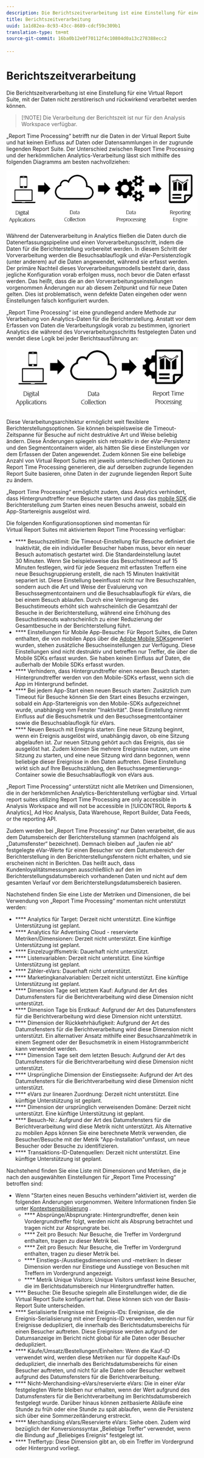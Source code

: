 ```yaml
---
description: Die Berichtszeitverarbeitung ist eine Einstellung für eine Virtual Report Suite, mit der Daten nicht zerstörerisch und rückwirkend verarbeitet werden können.
title: Berichtszeitverarbeitung
uuid: 1a1d82ea-8c93-43cc-8689-cdcf59c309b1
translation-type: tm+mt
source-git-commit: 16ba0b12e0f70112f4c10804d0a13c278388ecc2

---
```



# Berichtszeitverarbeitung

Die Berichtszeitverarbeitung ist eine Einstellung für eine Virtual Report Suite, mit der Daten nicht zerstörerisch und rückwirkend verarbeitet werden können.

> [!NOTE] Die Verarbeitung der Berichtszeit ist nur für den Analysis Workspace verfügbar.

„Report Time Processing“ betrifft nur die Daten in der Virtual Report Suite und hat keinen Einfluss auf Daten oder Datensammlungen in der zugrunde liegenden Report Suite. Der Unterschied zwischen Report Time Processing und der herkömmlichen Analytics-Verarbeitung lässt sich mithilfe des folgenden Diagramms am besten nachvollziehen:

![Google1](assets/google1.jpg)

Während der Datenverarbeitung in Analytics fließen die Daten durch die Datenerfassungspipeline und einen Vorverarbeitungsschritt, indem die Daten für die Berichterstellung vorbereitet werden. In diesem Schritt der Vorverarbeitung werden die Besuchsablauflogik und eVar-Persistenzlogik (unter anderem) auf die Daten angewendet, während sie erfasst werden. Der primäre Nachteil dieses Vorverarbeitungsmodells besteht darin, dass jegliche Konfiguration vorab erfolgen muss, noch bevor die Daten erfasst werden. Das heißt, dass die an den Vorverarbeitungseinstellungen vorgenommen Änderungen nur ab diesem Zeitpunkt und für neue Daten gelten. Dies ist problematisch, wenn defekte Daten eingehen oder wenn Einstellungen falsch konfiguriert wurden.

„Report Time Processing“ ist eine grundlegend andere Methode zur Verarbeitung von Analytics-Daten für die Berichterstellung. Anstatt vor dem Erfassen von Daten die Verarbeitungslogik vorab zu bestimmen, ignoriert Analytics die während des Vorverarbeitungsschritts festgelegten Daten und wendet diese Logik bei jeder Berichtsausführung an:

![Google2](assets/google2.jpg)

Diese Verarbeitungsarchitektur ermöglicht weit flexiblere Berichterstellungsoptionen. Sie können beispielsweise die Timeout-Zeitspanne für Besuche auf nicht destruktive Art und Weise beliebig ändern. Diese Änderungen spiegeln sich retroaktiv in der eVar-Persistenz und den Segmentcontainern wider, als hätten Sie diese Einstellungen vor dem Erfassen der Daten angewendet. Zudem können Sie eine beliebige Anzahl von Virtual Report Suites mit jeweils unterschiedlichen Optionen zu Report Time Processing generieren, die auf derselben zugrunde liegenden Report Suite basieren, ohne Daten in der zugrunde liegenden Report Suite zu ändern.

„Report Time Processing“ ermöglicht zudem, dass Analytics verhindert, dass Hintergrundtreffer neue Besuche starten und dass das [mobile SDK](https://marketing.adobe.com/developer/get-started/mobile/c-measuring-mobile-applications) die Berichterstellung zum Starten eines neuen Besuchs anweist, sobald ein App-Startereignis ausgelöst wird.

Die folgenden Konfigurationsoptionen sind momentan für Virtual Report Suites mit aktiviertem Report Time Processing verfügbar:

* **** Besuchszeitlimit: Die Timeout-Einstellung für Besuche definiert die Inaktivität, die ein individueller Besucher haben muss, bevor ein neuer Besuch automatisch gestartet wird. Die Standardeinstellung lautet 30 Minuten. Wenn Sie beispielsweise das Besuchstimeout auf 15 Minuten festlegen, wird für jede Sequenz mit erfassten Treffern eine neue Besuchsgruppierung erstellt, die nach 15 Minuten Inaktivität separiert ist. Diese Einstellung beeinflusst nicht nur Ihre Besuchszahlen, sondern auch die Art und Weise der Evaluierung von Besuchssegmentcontainern und die Besuchsablauflogik für eVars, die bei einem Besuch ablaufen. Durch eine Verringerung des Besuchstimeouts erhöht sich wahrscheinlich die Gesamtzahl der Besuche in der Berichterstellung, während eine Erhöhung des Besuchstimeouts wahrscheinlich zu einer Reduzierung der Gesamtbesuche in der Berichterstellung führt.
* **** Einstellungen für Mobile App-Besuche: Für Report Suites, die Daten enthalten, die von mobilen Apps über die [Adobe Mobile SDKs](https://www.adobe.io/apis/cloudplatform/mobile.html)generiert wurden, stehen zusätzliche Besuchseinstellungen zur Verfügung. Diese Einstellungen sind nicht destruktiv und betreffen nur Treffer, die über die Mobile SDKs erfasst wurden. Sie haben keinen Einfluss auf Daten, die außerhalb der Mobile SDKs erfasst wurden.
* **** Verhindern, dass Hintergrundtreffer einen neuen Besuch starten: Hintergrundtreffer werden von den Mobile-SDKs erfasst, wenn sich die App im Hintergrund befindet.
* **** Bei jedem App-Start einen neuen Besuch starten: Zusätzlich zum Timeout für Besuche können Sie den Start eines Besuchs erzwingen, sobald ein App-Startereignis von den Mobile-SDKs aufgezeichnet wurde, unabhängig vom Fenster "Inaktivität". Diese Einstellung nimmt Einfluss auf die Besuchsmetrik und den Besuchssegmentcontainer sowie die Besuchsablauflogik für eVars.
* **** Neuen Besuch mit Ereignis starten: Eine neue Sitzung beginnt, wenn ein Ereignis ausgelöst wird, unabhängig davon, ob eine Sitzung abgelaufen ist. Zur neuen Sitzung gehört auch das Ereignis, das sie ausgelöst hat. Zudem können Sie mehrere Ereignisse nutzen, um eine Sitzung zu starten, und eine neue Sitzung wird dann begonnen, wenn beliebige dieser Ereignisse in den Daten auftreten. Diese Einstellung wirkt sich auf Ihre Besuchszählung, den Besuchssegmentierungs-Container sowie die Besuchsablauflogik von eVars aus.

„Report Time Processing“ unterstützt nicht alle Metriken und Dimensionen, die in der herkömmlichen Analytics-Berichterstellung verfügbar sind. Virtual report suites utilizing Report Time Processing are only accessible in Analysis Workspace and will not be accessible in [!UICONTROL Reports &amp; Analytics], Ad Hoc Analysis, Data Warehouse, Report Builder, Data Feeds, or the reporting API.

Zudem werden bei „Report Time Processing“ nur Daten verarbeitet, die aus dem Datumsbereich der Berichterstellung stammen (nachfolgend als „Datumsfenster“ bezeichnet). Demnach bleiben auf „laufen nie ab“ festgelegte eVar-Werte für einen Besucher vor dem Datumsbereich der Berichterstellung in den Berichterstellungsfenstern nicht erhalten, und sie erscheinen nicht in Berichten. Das heißt auch, dass Kundenloyalitätsmessungen ausschließlich auf den im Berichterstellungsdatumsbereich vorhandenen Daten und nicht auf dem gesamten Verlauf vor dem Berichterstellungsdatumsbereich basieren.

Nachstehend finden Sie eine Liste der Metriken und Dimensionen, die bei Verwendung von „Report Time Processing“ momentan nicht unterstützt werden:

* **** Analytics für Target: Derzeit nicht unterstützt. Eine künftige Unterstützung ist geplant.
* **** Analytics für Advertising Cloud - reservierte Metriken/Dimensionen: Derzeit nicht unterstützt. Eine künftige Unterstützung ist geplant.
* **** Einzelzugriffsmetrik: Dauerhaft nicht unterstützt.
* **** Listenvariablen: Derzeit nicht unterstützt. Eine künftige Unterstützung ist geplant.
* **** Zähler-eVars: Dauerhaft nicht unterstützt.
* **** Marketingkanalvariablen: Derzeit nicht unterstützt. Eine künftige Unterstützung ist geplant.
* **** Dimension Tage seit letztem Kauf: Aufgrund der Art des Datumsfensters für die Berichtverarbeitung wird diese Dimension nicht unterstützt.
* **** Dimension Tage bis Erstkauf: Aufgrund der Art des Datumsfensters für die Berichtverarbeitung wird diese Dimension nicht unterstützt.
* **** Dimension der Rückkehrhäufigkeit: Aufgrund der Art des Datumsfensters für die Berichtverarbeitung wird diese Dimension nicht unterstützt. Ein alternativer Ansatz mithilfe einer Besuchsanzahlmetrik in einem Segment oder der Besuchsmetrik in einem Histogrammbericht kann verwendet werden.
* **** Dimension Tage seit dem letzten Besuch: Aufgrund der Art des Datumsfensters für die Berichtverarbeitung wird diese Dimension nicht unterstützt.
* **** Ursprüngliche Dimension der Einstiegsseite: Aufgrund der Art des Datumsfensters für die Berichtverarbeitung wird diese Dimension nicht unterstützt.
* **** eVars zur linearen Zuordnung: Derzeit nicht unterstützt. Eine künftige Unterstützung ist geplant.
* **** Dimension der ursprünglich verweisenden Domäne: Derzeit nicht unterstützt. Eine künftige Unterstützung ist geplant.
* **** Besuch-Nr.: Aufgrund der Art des Datumsfensters für die Berichtverarbeitung wird diese Metrik nicht unterstützt. Als Alternative zu mobilen Apps können Sie eine berechnete Metrik verwenden, die Besucher/Besuche mit der Metrik "App-Installation"umfasst, um neue Besucher oder Besuche zu identifizieren.
* **** Transaktions-ID-Datenquellen: Derzeit nicht unterstützt. Eine künftige Unterstützung ist geplant.

Nachstehend finden Sie eine Liste mit Dimensionen und Metriken, die je nach den ausgewählten Einstellungen für „Report Time Processing“ betroffen sind:

* Wenn "Starten eines neuen Besuchs verhindern"aktiviert ist, werden die folgenden Änderungen vorgenommen. Weitere Informationen finden Sie unter [Kontextsensibilisierung](vrs-mobile-visit-processing.md) .
   * **** Absprünge/Absprungrate: Hintergrundtreffer, denen kein Vordergrundtreffer folgt, werden nicht als Absprung betrachtet und tragen nicht zur Absprungrate bei.
   * **** Zeit pro Besuch: Nur Besuche, die Treffer im Vordergrund enthalten, tragen zu dieser Metrik bei.
   * **** Zeit pro Besuch: Nur Besuche, die Treffer im Vordergrund enthalten, tragen zu dieser Metrik bei.
   * **** Einstiegs-/Ausstiegsdimensionen und -metriken: In dieser Dimension werden nur Einstiege und Ausstiege von Besuchen mit Treffern im Vordergrund angezeigt.
   * **** Metrik Unique Visitors: Unique Visitors umfasst keine Besucher, die im Berichtsdatumsbereich nur Hintergrundtreffer hatten.
* **** Besuche: Die Besuche spiegeln alle Einstellungen wider, die die Virtual Report Suite konfiguriert hat. Diese können sich von der Basis-Report Suite unterscheiden.
* **** Serialisierte Ereignisse mit Ereignis-IDs: Ereignisse, die die Ereignis-Serialisierung mit einer Ereignis-ID verwenden, werden nur für Ereignisse dedupliziert, die innerhalb des Berichtsdatumsbereichs für einen Besucher auftreten. Diese Ereignisse werden aufgrund der Datumsanzeige im Bericht nicht global für alle Daten oder Besucher dedupliziert.
* **** Käufe/Umsatz/Bestellungen/Einheiten: Wenn die Kauf-ID verwendet wird, werden diese Metriken nur für doppelte Kauf-IDs dedupliziert, die innerhalb des Berichtsdatumsbereichs für einen Besucher auftreten, und nicht für alle Daten oder Besucher weltweit aufgrund des Datumsfensters für die Berichtverarbeitung.
* **** Nicht-Merchandising-eVars/reservierte eVars: Die in einer eVar festgelegten Werte bleiben nur erhalten, wenn der Wert aufgrund des Datumsfensters für die Berichtverarbeitung im Berichtsdatumsbereich festgelegt wurde. Darüber hinaus können zeitbasierte Abläufe eine Stunde zu früh oder eine Stunde zu spät ablaufen, wenn die Persistenz sich über eine Sommerzeitänderung erstreckt.
* **** Merchandising eVars/Reservierte eVars: Siehe oben. Zudem wird bezüglich der Konversionssyntax „Beliebige Treffer“ verwendet, wenn die Bindung auf „Beliebiges Ereignis“ festgelegt ist.
* **** Treffertyp: Diese Dimension gibt an, ob ein Treffer im Vordergrund oder Hintergrund vorliegt.

